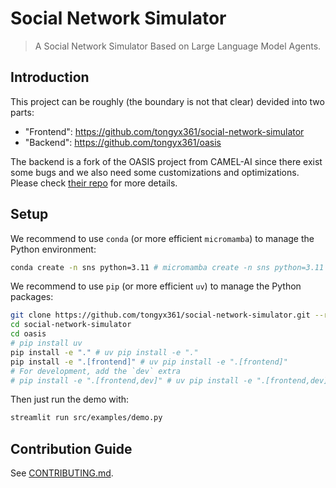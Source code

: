 # Social Network Simulator

> A Social Network Simulator Based on Large Language Model Agents.

## Introduction

This project can be roughly (the boundary is not that clear) devided into two
parts:

- "Frontend": https://github.com/tongyx361/social-network-simulator
- "Backend": https://github.com/tongyx361/oasis

The backend is a fork of the OASIS project from CAMEL-AI since there exist some
bugs and we also need some customizations and optimizations. Please check
[their repo](https://github.com/camel-ai/oasis) for more details.

## Setup

We recommend to use `conda` (or more efficient `micromamba`) to manage the
Python environment:

```bash
conda create -n sns python=3.11 # micromamba create -n sns python=3.11
```

We recommend to use `pip` (or more efficient `uv`) to manage the Python
packages:

```bash
git clone https://github.com/tongyx361/social-network-simulator.git --recurse-submodules
cd social-network-simulator
cd oasis
# pip install uv
pip install -e "." # uv pip install -e "."
pip install -e ".[frontend]" # uv pip install -e ".[frontend]"
# For development, add the `dev` extra
# pip install -e ".[frontend,dev]" # uv pip install -e ".[frontend,dev]"
```

Then just run the demo with:

```bash
streamlit run src/examples/demo.py
```

## Contribution Guide

See [CONTRIBUTING.md](.github/CONTRIBUTING.md).
